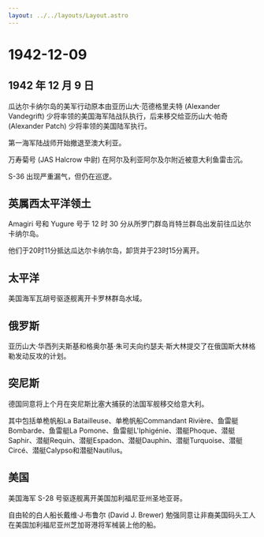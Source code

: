 ```yaml
---
layout: ../../layouts/Layout.astro
---
```


# 1942-12-09

## 1942 年 12 月 9 日

瓜达尔卡纳尔岛的美军行动原本由亚历山大·范德格里夫特 (Alexander
Vandegrift) 少将率领的美国海军陆战队执行，后来移交给亚历山大·帕奇
(Alexander Patch) 少将率领的美国陆军执行。

第一海军陆战师开始撤退至澳大利亚。

万寿菊号 (JAS Halcrow 中尉) 在阿尔及利亚阿尔及尔附近被意大利鱼雷击沉。

S-36 出现严重漏气，但仍在巡逻。

## 英属西太平洋领土

Amagiri 号和 Yugure 号于 12 时 30
分从所罗门群岛肖特兰群岛出发前往瓜达尔卡纳尔岛。

他们于20时11分抵达瓜达尔卡纳尔岛，卸货并于23时15分离开。

## 太平洋

美国海军瓦胡号驱逐舰离开卡罗林群岛水域。

## 俄罗斯

亚历山大·华西列夫斯基和格奥尔基·朱可夫向约瑟夫·斯大林提交了在俄国斯大林格勒发动反攻的计划。

## 突尼斯

德国同意将上个月在突尼斯比塞大捕获的法国军舰移交给意大利。

其中包括单桅帆船La Batailleuse、单桅帆船Commandant
Rivière、鱼雷艇Bombarde、鱼雷艇La
Pomone、鱼雷艇L\'Iphigénie、潜艇Phoque、潜艇Saphir、潜艇Requin、潜艇Espadon、潜艇Dauphin、潜艇Turquoise、潜艇Circé、潜艇Calypso和潜艇Nautilus。

## 美国

美国海军 S-28 号驱逐舰离开美国加利福尼亚州圣地亚哥。

自由轮的白人船长戴维·J·布鲁尔 (David J. Brewer)
勉强同意让非裔美国码头工人在美国加利福尼亚州芝加哥港将军械装上他的船。